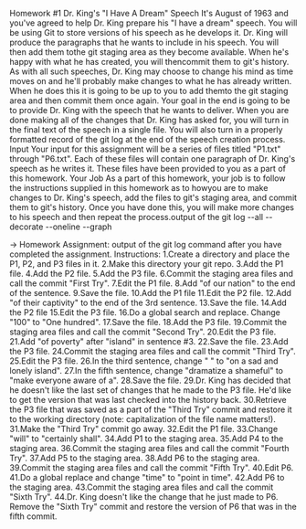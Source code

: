 Homework #1 Dr. King's "I Have A Dream" Speech It's August of 1963 and you've agreed to help Dr. King prepare his "I have a dream" speech. You will be using Git to store versions of his speech as he develops it.  Dr. King will produce the paragraphs that he wants to include in his speech. You will then add them tothe git staging area as they become available. When he's happy with what he has created, you will thencommit them to git's history. As with all such speeches, Dr. King may choose to change his mind as time moves on and he'll probably make changes to what he has already written. When he does this it is going to be up to you to add themto the git staging area and then commit them once again. Your goal in the end is going to be to provide Dr. King with the speech that he wants to deliver. When you are done making all of the changes that Dr. King has asked for, you will turn in the final text of the speech in a single file. You will also turn in a properly formatted record of the git log at the end of the speech creation process. Input Your input for this assignment will be a series of files titled "P1.txt" through "P6.txt". Each of these files will contain one paragraph of Dr. King's speech as he writes it. These files have been provided to you as a part of this homework. Your Job As a part of this homework, your job is to follow the instructions supplied in this homework as to howyou are to make changes to Dr. King's speech, add the files to git's staging area, and commit them to git's history. Once you have done this, you will make more changes to his speech and then repeat the process.output of the git log --all --decorate --oneline --graph

→ Homework Assignment: output of the git log command after you have completed the assignment. 
Instructions: 
1.Create a directory and place the P1, P2, and P3 files in it. 
2.Make this directory your git repo. 
3.Add the P1 file. 
4.Add the P2 file. 
5.Add the P3 file. 
6.Commit the staging area files and call the commit "First Try". 
7.Edit the P1 file. 
8.Add "of our nation" to the end of the sentence. 
9.Save the file. 
10.Add the P1 file 
11.Edit the P2 file. 
12.Add "of their captivity" to the end of the 3rd sentence. 
13.Save the file. 
14.Add the P2 file 
15.Edit the P3 file. 
16.Do a global search and replace. Change "100" to "One hundred". 
17.Save the file. 
18.Add the P3 file. 
19.Commit the staging area files and call the commit "Second Try". 
20.Edit the P3 file. 
21.Add "of poverty" after "island" in sentence #3. 
22.Save the file. 
23.Add the P3 file. 
24.Commit the staging area files and call the commit "Third Try". 
25.Edit the P3 file. 
26.In the third sentence, change "  " to "on a sad and lonely island". 
27.In the fifth sentence, change "dramatize a shameful" to "make everyone aware of a". 
28.Save the file. 
29.Dr. King has decided that he doesn't like the last set of changes that he made to the P3 file. He'd like to get the version that was last checked into the history back. 
30.Retrieve the P3 file that was saved as a part of the "Third Try" commit and restore it to the working directory (note: capitalization of the file name matters!). 
31.Make the "Third Try" commit go away. 
32.Edit the P1 file. 
33.Change "will" to "certainly shall". 
34.Add P1 to the staging area. 
35.Add P4 to the staging area. 
36.Commit the staging area files and call the commit "Fourth Try". 
37.Add P5 to the staging area. 
38.Add P6 to the staging area. 
39.Commit the staging area files and call the commit "Fifth Try". 
40.Edit P6. 
41.Do a global replace and change "time" to "point in time". 
42.Add P6 to the staging area. 
43.Commit the staging area files and call the commit "Sixth Try". 
44.Dr. King doesn't like the change that he just made to P6. Remove the "Sixth Try" commit and restore the version of P6 that was in the fifth commit. 